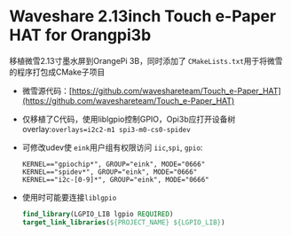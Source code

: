 # Waveshare 2.13inch Touch e-Paper HAT for Orangpi3b

移植微雪2.13寸墨水屏到OrangePi 3B，同时添加了 `CMakeLists.txt`用于将微雪的程序打包成CMake子项目

* 微雪源代码：[https://github.com/waveshareteam/Touch_e-Paper_HAT](https://github.com/waveshareteam/Touch_e-Paper_HAT)
* 仅移植了C代码，使用liblgpio控制GPIO，Opi3b应打开设备树overlay:`overlays=i2c2-m1 spi3-m0-cs0-spidev`
* 可修改udev使 `eink`用户组有权限访问  `iic`,`spi`, `gpio`:

  ```shell
  KERNEL=="gpiochip*", GROUP="eink", MODE="0666"
  KERNEL=="spidev*", GROUP="eink", MODE="0666"
  KERNEL=="i2c-[0-9]*", GROUP="eink", MODE="0666"
  ```

* 使用时可能要连接`liblgpio`
  ```cmake
  find_library(LGPIO_LIB lgpio REQUIRED)
  target_link_libraries(${PROJECT_NAME} ${LGPIO_LIB})
  ```